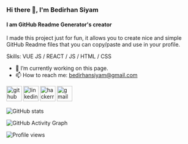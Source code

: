 ### Hi there 👋, I'm Bedirhan Siyam
#### I am GitHub Readme Generator's creator
I made this project just for fun, it allows you to create nice and simple GitHub Readme files that you can copy/paste and use in your profile.

Skills: VUE JS / REACT / JS / HTML / CSS

- 🔭 I’m currently working on this page. 
- 📫 How to reach me: bedirhansiyam@gmail.com 


[<img src='https://cdn.jsdelivr.net/npm/simple-icons@3.0.1/icons/github.svg' alt='github' height='40'>](https://github.com/bedirhansiyam)  [<img src='https://cdn.jsdelivr.net/npm/simple-icons@3.0.1/icons/linkedin.svg' alt='linkedin' height='40'>](https://www.linkedin.com/in/bedirhansiyam/)  [<img src='https://cdn.jsdelivr.net/npm/simple-icons@3.0.1/icons/hackerrank.svg' alt='hackerrank' height='40'>](https://www.hackerrank.com/bedirhansiyam?hr_r=1)  [<img src='https://cdn.jsdelivr.net/npm/simple-icons@3.0.1/icons/gmail.svg' alt='gmail' height='40'>](bedirhansiyam@gmail.com)  

![GitHub stats](https://github-readme-stats.vercel.app/api?username=bedirhansiyam&show_icons=true)  

![GitHub Activity Graph](https://activity-graph.herokuapp.com/graph?username=bedirhansiyam)  

![Profile views](https://gpvc.arturio.dev/bedirhansiyam)  

